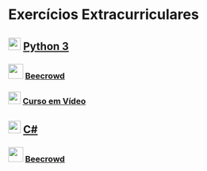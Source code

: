 # Exercícios Extracurriculares

## <img src="https://cdn-icons-png.flaticon.com/512/5968/5968350.png" width="25"> <a href="/Python">Python 3</a>

### <img src="https://i.pinimg.com/favicons/5999c685f92bb3ed1881148e3fb2c085f5bb599de6462b73bcbd4286.ico?e43f735e83c7f5ee9dfdad5ef2a9640c" width="30"> <a href="/Python/Beecrowd">Beecrowd</a>

### <img src="https://allmylinks.com/upload/Site/favicon/u/r/8/RWbFX3KS_afHDmiEM8mX6CdmV0w7cbK6.png" width="25"> <a href="/Python/Curso em Vídeo">Curso em Vídeo</a>

## <img src="https://static.cdnlogo.com/logos/c/27/c.svg" width="25"> <a href="/C#">C#</a>

### <img src="https://i.pinimg.com/favicons/5999c685f92bb3ed1881148e3fb2c085f5bb599de6462b73bcbd4286.ico?e43f735e83c7f5ee9dfdad5ef2a9640c" width="30"> <a href="/C#/Beecrowd">Beecrowd</a>